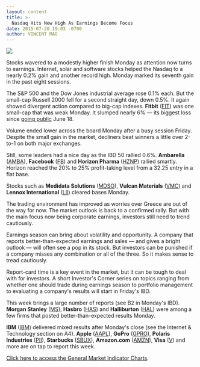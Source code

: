 ```yaml
---
layout: content
title: >-
  Nasdaq Hits New High As Earnings Become Focus
date: 2015-07-20 19:03 -0700
author: VINCENT MAO
---
```






![](https://www.investors.com/wp-content/uploads/ibd-migrated-images/MPv_150721_635730033617766052.png)









  

Stocks wavered to a modestly higher finish Monday as attention now turns to earnings. Internet, solar and software stocks helped the Nasdaq to a nearly 0.2% gain and another record high. Monday marked its seventh gain in the past eight sessions.

  

The S&P 500 and the Dow Jones industrial average rose 0.1% each. But the small-cap Russell 2000 fell for a second straight day, down 0.5%. It again showed divergent action compared to big-cap indexes. **Fitbit** ([FIT](https://research.investors.com/quote.aspx?symbol=FIT)) was one small-cap that was weak Monday. It slumped nearly 6% — its biggest loss since [going public](http://news.investors.com/iponews.htm) June 18.

  

Volume ended lower across the board Monday after a busy session Friday. Despite the small gain in the market, decliners beat winners a little over 2-to-1 on both major exchanges.

  

Still, some leaders had a nice day as the IBD 50 rallied 0.6%. **Ambarella** ([AMBA](https://research.investors.com/quote.aspx?symbol=AMBA)), **Facebook** ([FB](https://research.investors.com/quote.aspx?symbol=FB)) and **Horizon Pharma** ([HZNP](https://research.investors.com/quote.aspx?symbol=HZNP)) rallied smartly. Horizon reached the 20% to 25% profit-taking level from a 32.25 entry in a flat base.

  

Stocks such as **Medidata Solutions** ([MDSO](https://research.investors.com/quote.aspx?symbol=MDSO)), **Vulcan Materials** ([VMC](https://research.investors.com/quote.aspx?symbol=VMC)) and **Lennox International** ([LII](https://research.investors.com/quote.aspx?symbol=LII)) cleared bases Monday.

  

The trading environment has improved as worries over Greece are out of the way for now. The market outlook is back to a confirmed rally. But with the main focus now being corporate earnings, investors still need to trend cautiously.

  

Earnings season can bring about volatility and opportunity. A company that reports better-than-expected earnings and sales — and gives a bright outlook — will often see a pop in its stock. But investors can be punished if a company misses any combination or all of the three. So it makes sense to tread cautiously.

  

Report-card time is a key event in the market, but it can be tough to deal with for investors. A short Investor's Corner series on topics ranging from whether one should trade during earnings season to portfolio management to evaluating a company's results will start in Friday's IBD.

  

This week brings a large number of reports (see B2 in Monday's IBD). **Morgan Stanley** ([MS](https://research.investors.com/quote.aspx?symbol=MS)), **Hasbro** ([HAS](https://research.investors.com/quote.aspx?symbol=HAS)) and **Halliburton** ([HAL](https://research.investors.com/quote.aspx?symbol=HAL)) were among a few firms that posted better-than-expected results Monday.

  

**IBM** ([IBM](https://research.investors.com/quote.aspx?symbol=IBM)) delivered mixed results after Monday's close (see the Internet & Technology section on A4). **Apple** ([AAPL](https://research.investors.com/quote.aspx?symbol=AAPL)), **GoPro** ([GPRO](https://research.investors.com/quote.aspx?symbol=GPRO)), **Polaris Industries** ([PII](https://research.investors.com/quote.aspx?symbol=PII)), **Starbucks** ([SBUX](https://research.investors.com/quote.aspx?symbol=SBUX)), **Amazon.com** ([AMZN](https://research.investors.com/quote.aspx?symbol=AMZN)), **Visa** ([V](https://research.investors.com/quote.aspx?symbol=V)) and more are on tap to report this week.

  

[Click here to access the General Market Indicator Charts](https://www.investors.com/pdf/GMI_072115.pdf).





